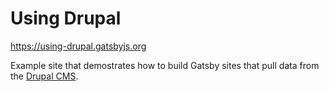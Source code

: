 # Using Drupal

https://using-drupal.gatsbyjs.org

Example site that demostrates how to build Gatsby sites that pull data from the
[Drupal CMS](https://www.drupal.org/).
